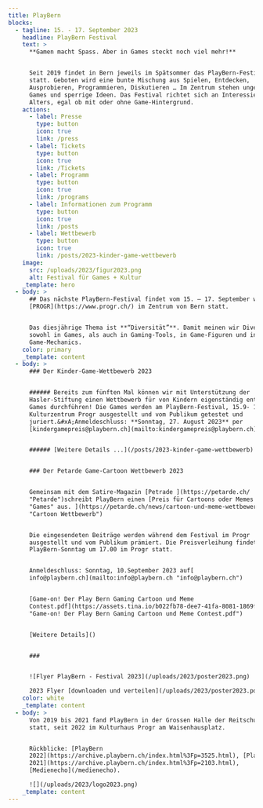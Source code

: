 ```yaml
---
title: PlayBern
blocks:
  - tagline: 15. - 17. September 2023
    headline: PlayBern Festival
    text: >
      **Gamen macht Spass. Aber in Games steckt noch viel mehr!**


      Seit 2019 findet in Bern jeweils im Spätsommer das PlayBern-Festival
      statt. Geboten wird eine bunte Mischung aus Spielen, Entdecken,
      Ausprobieren, Programmieren, Diskutieren … Im Zentrum stehen ungewöhnliche
      Games und sperrige Ideen. Das Festival richtet sich an Interessierte jeden
      Alters, egal ob mit oder ohne Game-Hintergrund.
    actions:
      - label: Presse
        type: button
        icon: true
        link: /press
      - label: Tickets
        type: button
        icon: true
        link: /Tickets
      - label: Programm
        type: button
        icon: true
        link: /programs
      - label: Informationen zum Programm
        type: button
        icon: true
        link: /posts
      - label: Wettbewerb
        type: button
        icon: true
        link: /posts/2023-kinder-game-wettbewerb
    image:
      src: /uploads/2023/figur2023.png
      alt: Festival für Games + Kultur
    _template: hero
  - body: >
      ## Das nächste PlayBern-Festival findet vom 15. – 17. September wieder im
      [PROGR](https://www.progr.ch/) im Zentrum von Bern statt.


      Das diesjährige Thema ist **“Diversität”**. Damit meinen wir Diversität
      sowohl in Games, als auch in Gaming-Tools, in Game-Figuren und in
      Game-Mechanics.
    color: primary
    _template: content
  - body: >
      ### Der Kinder-Game-Wettbewerb 2023


      ###### Bereits zum fünften Mal können wir mit Unterstützung der
      Hasler-Stiftung einen Wettbewerb für von Kindern eigenständig entwickelte
      Games durchführen! Die Games werden am PlayBern-Festival, 15.9- 17.9 23 im
      Kulturzentrum Progr ausgestellt und vom Publikum getestet und
      juriert.&#xA;Anmeldeschluss: **Sonntag, 27. August 2023** per
      [kindergamepreis@playbern.ch](mailto:kindergamepreis@playbern.ch)


      ###### [Weitere Details ...](/posts/2023-kinder-game-wettbewerb)


      ### Der Petarde Game-Cartoon Wettbewerb 2023


      Gemeinsam mit dem Satire-Magazin [Petrade ](https://petarde.ch/
      "Petarde")schreibt PlayBern einen [Preis für Cartoons oder Memes zum Thema
      "Games" aus. ](https://petarde.ch/news/cartoon-und-meme-wettbewerb
      "Cartoon Wettbewerb")


      Die eingesendeten Beiträge werden während dem Festival im Progr
      ausgestellt und vom Publikum prämiert. Die Preisverleihung findet am
      PlayBern-Sonntag um 17.00 im Progr statt.


      Anmeldeschluss: Sonntag, 10.September 2023 auf[
      info@playbern.ch](mailto:info@playbern.ch "info@playbern.ch")


      [Game-on! Der Play Bern Gaming Cartoon und Meme
      Contest.pdf](https://assets.tina.io/b022fb78-dee7-41fa-8081-1869fa876097/Game-on!%20Der%20Play%20Bern%20Gaming%20Cartoon%20und%20Meme%20Contest.pdf
      "Game-on! Der Play Bern Gaming Cartoon und Meme Contest.pdf")


      [Weitere Details]()


      ###


      ![Flyer PlayBern - Festival 2023](/uploads/2023/poster2023.png)

      2023 Flyer [downloaden und verteilen](/uploads/2023/poster2023.pdf "PDF")
    color: white
    _template: content
  - body: >
      Von 2019 bis 2021 fand PlayBern in der Grossen Halle der Reitschule Bern
      statt, seit 2022 im Kulturhaus Progr am Waisenhausplatz.


      Rückblicke: [PlayBern
      2022](https://archive.playbern.ch/index.html%3Fp=3525.html), [PlayBern
      2021](https://archive.playbern.ch/index.html%3Fp=2103.html),
      [Medienecho](/medienecho).

      ![](/uploads/2023/logo2023.png)
    _template: content
---
```









































































